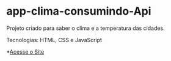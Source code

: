 # app-clima-consumindo-Api
Projeto criado para saber o clima e a temperatura das cidades.

Tecnologias: HTML, CSS e JavaScript 

*[Acesse o Site]( https://mateuschagas-pw.github.io/app-clima-consumindo-Api/)
